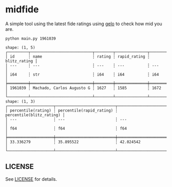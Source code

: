 # midfide

A simple tool using the latest fide ratings using
[gelo](https://github.com/cpmachado/gelo) to check how mid you are.

```shell
python main.py 1961039
```

```text
shape: (1, 5)
┌─────────┬───────────────────────────┬────────┬──────────────┬──────────────┐
│ id      ┆ name                      ┆ rating ┆ rapid_rating ┆ blitz_rating │
│ ---     ┆ ---                       ┆ ---    ┆ ---          ┆ ---          │
│ i64     ┆ str                       ┆ i64    ┆ i64          ┆ i64          │
╞═════════╪═══════════════════════════╪════════╪══════════════╪══════════════╡
│ 1961039 ┆ Machado, Carlos Augusto G ┆ 1627   ┆ 1585         ┆ 1672         │
└─────────┴───────────────────────────┴────────┴──────────────┴──────────────┘
shape: (1, 3)
┌────────────────────┬──────────────────────────┬──────────────────────────┐
│ percentile(rating) ┆ percentile(rapid_rating) ┆ percentile(blitz_rating) │
│ ---                ┆ ---                      ┆ ---                      │
│ f64                ┆ f64                      ┆ f64                      │
╞════════════════════╪══════════════════════════╪══════════════════════════╡
│ 33.336279          ┆ 35.895522                ┆ 42.024542                │
└────────────────────┴──────────────────────────┴──────────────────────────┘
```

## LICENSE

See [LICENSE](LICENSE) for details.
